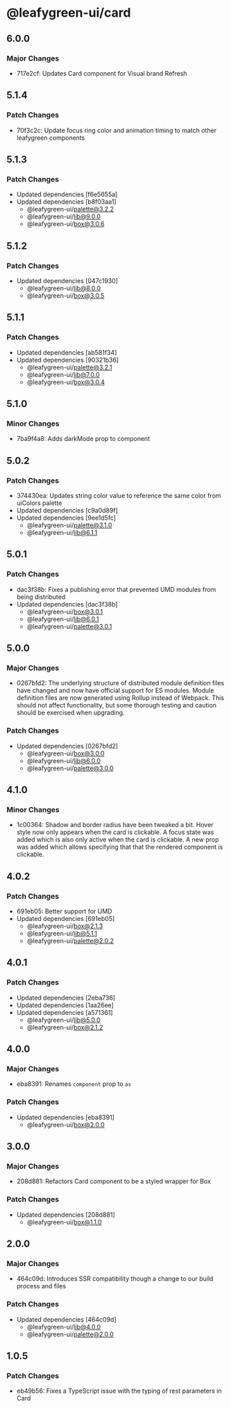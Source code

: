 # @leafygreen-ui/card

## 6.0.0

### Major Changes

- 717e2cf: Updates Card component for Visual brand Refresh

## 5.1.4

### Patch Changes

- 70f3c2c: Update focus ring color and animation timing to match other leafygreen components

## 5.1.3

### Patch Changes

- Updated dependencies [f6e5655a]
- Updated dependencies [b8f03aa1]
  - @leafygreen-ui/palette@3.2.2
  - @leafygreen-ui/lib@9.0.0
  - @leafygreen-ui/box@3.0.6

## 5.1.2

### Patch Changes

- Updated dependencies [047c1930]
  - @leafygreen-ui/lib@8.0.0
  - @leafygreen-ui/box@3.0.5

## 5.1.1

### Patch Changes

- Updated dependencies [ab581f34]
- Updated dependencies [90321b36]
  - @leafygreen-ui/palette@3.2.1
  - @leafygreen-ui/lib@7.0.0
  - @leafygreen-ui/box@3.0.4

## 5.1.0

### Minor Changes

- 7ba9f4a8: Adds darkMode prop to component

## 5.0.2

### Patch Changes

- 374430ea: Updates string color value to reference the same color from uiColors palette
- Updated dependencies [c9a0d89f]
- Updated dependencies [9ee1d5fc]
  - @leafygreen-ui/palette@3.1.0
  - @leafygreen-ui/lib@6.1.1

## 5.0.1

### Patch Changes

- dac3f38b: Fixes a publishing error that prevented UMD modules from being distributed
- Updated dependencies [dac3f38b]
  - @leafygreen-ui/box@3.0.1
  - @leafygreen-ui/lib@6.0.1
  - @leafygreen-ui/palette@3.0.1

## 5.0.0

### Major Changes

- 0267bfd2: The underlying structure of distributed module definition files have changed and now have official support for ES modules. Module definition files are now generated using Rollup instead of Webpack. This should not affect functionality, but some thorough testing and caution should be exercised when upgrading.

### Patch Changes

- Updated dependencies [0267bfd2]
  - @leafygreen-ui/box@3.0.0
  - @leafygreen-ui/lib@6.0.0
  - @leafygreen-ui/palette@3.0.0

## 4.1.0

### Minor Changes

- 1c00364: Shadow and border radius have been tweaked a bit. Hover style now only appears when the card is clickable. A focus state was added which is also only active when the card is clickable. A new prop was added which allows specifying that that the rendered component is clickable.

## 4.0.2

### Patch Changes

- 691eb05: Better support for UMD
- Updated dependencies [691eb05]
  - @leafygreen-ui/box@2.1.3
  - @leafygreen-ui/lib@5.1.1
  - @leafygreen-ui/palette@2.0.2

## 4.0.1

### Patch Changes

- Updated dependencies [2eba736]
- Updated dependencies [1aa26ee]
- Updated dependencies [a571361]
  - @leafygreen-ui/lib@5.0.0
  - @leafygreen-ui/box@2.1.2

## 4.0.0

### Major Changes

- eba8391: Renames `component` prop to `as`

### Patch Changes

- Updated dependencies [eba8391]
  - @leafygreen-ui/box@2.0.0

## 3.0.0

### Major Changes

- 208d881: Refactors Card component to be a styled wrapper for Box

### Patch Changes

- Updated dependencies [208d881]
  - @leafygreen-ui/box@1.1.0

## 2.0.0

### Major Changes

- 464c09d: Introduces SSR compatibility though a change to our build process and files

### Patch Changes

- Updated dependencies [464c09d]
  - @leafygreen-ui/lib@4.0.0
  - @leafygreen-ui/palette@2.0.0

## 1.0.5

### Patch Changes

- eb49b56: Fixes a TypeScript issue with the typing of rest parameters in Card
